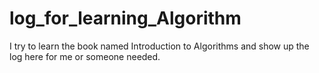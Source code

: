 # log_for_learning_Algorithm
I try to learn the book named Introduction to Algorithms and show up the log here for me or someone needed.
